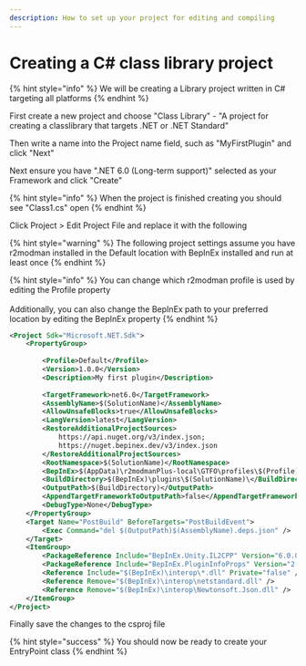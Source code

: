 ```yaml
---
description: How to set up your project for editing and compiling
---
```


# Creating a C# class library project

{% hint style="info" %}
We will be creating a Library project written in C# targeting all platforms
{% endhint %}

First create a new project and choose "Class Library" - "A project for creating a classlibrary that targets .NET or .NET Standard"

Then write a name into the Project name field, such as "MyFirstPlugin" and click "Next"

Next ensure you have ".NET 6.0 (Long-term support)" selected as your Framework and click "Create"

{% hint style="info" %}
When the project is finished creating you should see "Class1.cs" open
{% endhint %}

Click Project > Edit Project File and replace it with the following

{% hint style="warning" %}
The following project settings assume you have r2modman installed in the Default location with BepInEx installed and run at least once
{% endhint %}

{% hint style="info" %}
You can change which r2modman profile is used by editing the Profile property\
\
Additionally, you can also change the BepInEx path to your preferred location by editing the BepInEx property
{% endhint %}

```xml
<Project Sdk="Microsoft.NET.Sdk">
	<PropertyGroup>
		
		<Profile>Default</Profile>
		<Version>1.0.0</Version>
		<Description>My first plugin</Description>
		
		<TargetFramework>net6.0</TargetFramework>
		<AssemblyName>$(SolutionName)</AssemblyName>
		<AllowUnsafeBlocks>true</AllowUnsafeBlocks>
		<LangVersion>latest</LangVersion>
		<RestoreAdditionalProjectSources>
			https://api.nuget.org/v3/index.json;
			https://nuget.bepinex.dev/v3/index.json
		</RestoreAdditionalProjectSources>
		<RootNamespace>$(SolutionName)</RootNamespace>
		<BepInEx>$(AppData)\r2modmanPlus-local\GTFO\profiles\$(Profile)\BepInEx</BepInEx>
		<BuildDirectory>$(BepInEx)\plugins\$(SolutionName)\</BuildDirectory>
		<OutputPath>$(BuildDirectory)</OutputPath>
		<AppendTargetFrameworkToOutputPath>false</AppendTargetFrameworkToOutputPath>
		<DebugType>None</DebugType>
	</PropertyGroup>
	<Target Name="PostBuild" BeforeTargets="PostBuildEvent">
		<Exec Command="del $(OutputPath)$(AssemblyName).deps.json" />
	</Target>
	<ItemGroup>
		<PackageReference Include="BepInEx.Unity.IL2CPP" Version="6.0.0-be.*" IncludeAssets="compile" />
		<PackageReference Include="BepInEx.PluginInfoProps" Version="2.*" />
		<Reference Include="$(BepInEx)\interop\*.dll" Private="false" />
		<Reference Remove="$(BepInEx)\interop\netstandard.dll" />
		<Reference Remove="$(BepInEx)\interop\Newtonsoft.Json.dll" />
	</ItemGroup>
</Project>
```

Finally save the changes to the csproj file

{% hint style="success" %}
You should now be ready to create your EntryPoint class
{% endhint %}
